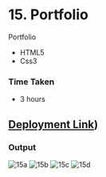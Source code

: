 # 15. Portfolio
Portfolio

- HTML5
- Css3

### Time Taken
- 3 hours

## [Deployment Link]([https://anusha-testportfolio.netlify.app/))


### Output
![15a](https://user-images.githubusercontent.com/43666166/206513019-a8a0ebd6-c8ad-4b53-b2e7-5ca7563e6ebf.PNG)
![15b](https://user-images.githubusercontent.com/43666166/206513031-a5a5864c-a5ec-488d-83d9-111be7ed640e.PNG)
![15c](https://user-images.githubusercontent.com/43666166/206513044-e6a5f67f-d44b-471a-9bd6-a664ebeead29.PNG)
![15d](https://user-images.githubusercontent.com/43666166/206513060-8ac894ba-44f1-46f8-854e-b33c2b74e616.PNG)
